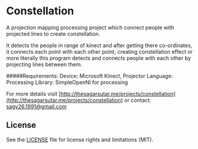 # Constellation
A projection mapping processing project which connect people with projected lines to create constellation.

It detects the people in range of kinect and after getting there co-ordinates,
it connects each point with each other point, creating constellation effect or
more literally this program detects and connects people with each other by projecting lines between them.

#####Requirements:
Device: Microsoft Kinect, Projector
Language: Processing
Library: SimpleOpenNI for processing

For more details visit [http://thesagarsutar.me/projects/constellation](http://thesagarsutar.me/projects/constellation)
or contact: sagy26.1991@gmail.com


## License

See the [LICENSE](LICENSE.md) file for license rights and limitations (MIT).
